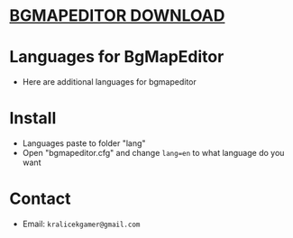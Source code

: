 # [BGMAPEDITOR DOWNLOAD](https://github.com/nmzi/bgmapeditor) 
# Languages for BgMapEditor
- Here are additional languages for bgmapeditor

# Install
- Languages paste to folder "lang"
- Open "bgmapeditor.cfg" and change
`lang=en` to what language do you want

# Contact
- Email: `kralicekgamer@gmail.com`
